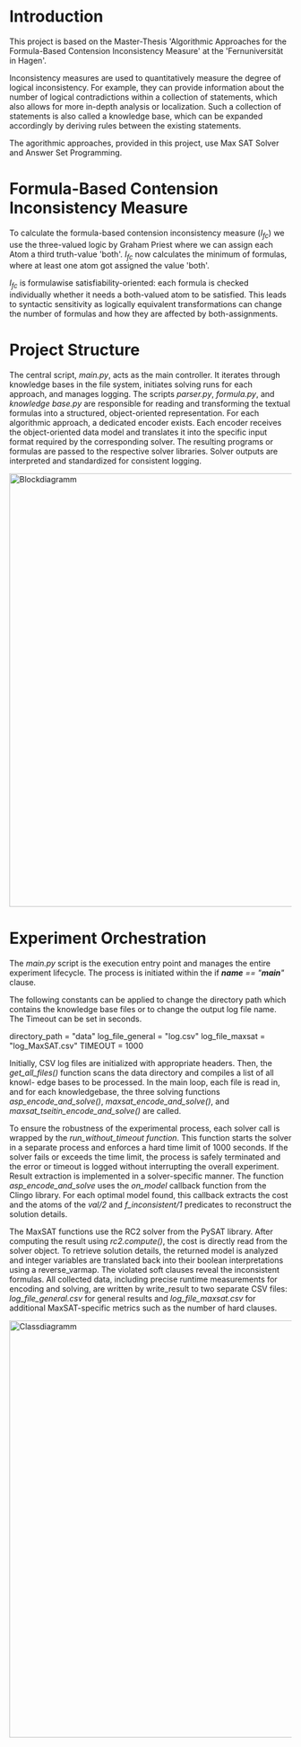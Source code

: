 # Introduction

This project is based on the Master-Thesis 'Algorithmic Approaches for the Formula-Based Contension Inconsistency Measure' at the 'Fernuniversität in Hagen'.

Inconsistency measures are used to quantitatively measure the degree of logical inconsistency. 
For example, they can provide information about the number of logical contradictions within a collection of statements, which also allows for more in-depth analysis or localization. 
Such a collection of statements is also called a knowledge base, which can be expanded accordingly by deriving rules between the existing statements.

The agorithmic approaches, provided in this project, use Max SAT Solver and Answer Set Programming.

# Formula-Based Contension Inconsistency Measure

To calculate the formula-based contension inconsistency measure ($I_{fc}$) we use the three-valued logic by Graham Priest where we can assign each Atom a third truth-value 'both'.
$I_{fc}$ now calculates the minimum of formulas, where at least one atom got assigned the value 'both'.

$I_{fc}$ is formulawise satisfiability-oriented: each formula is checked individually whether it needs a both-valued atom to be satisfied. This leads to syntactic sensitivity as logically equivalent transformations can change the number of formulas and how they are affected by both-assignments.

# Project Structure

The central script, *main.py*, acts as the main controller. It iterates through knowledge bases in the file system, initiates solving runs for each approach, and manages logging. The scripts *parser.py*, *formula.py*, and *knowledge base.py* are responsible for reading and transforming the textual formulas into a structured, object-oriented representation. For each algorithmic approach, a dedicated encoder exists. Each encoder receives the object-oriented data model and translates it into the specific input format required by the corresponding solver. The resulting programs or formulas are passed to the respective solver libraries. Solver outputs are interpreted and standardized for consistent logging.

<img width="522" height="772" alt="Blockdiagramm" src="https://github.com/user-attachments/assets/a056342a-a59f-49d5-91bd-3d05951d9a6a" />

# Experiment Orchestration


The *main.py* script is the execution entry point and manages the entire experiment lifecycle. The process is initiated within the if *__name__ == "__main__"* clause.

The following constants can be applied to change the directory path which contains the knowledge base files or to change the output log file name. The Timeout can be set in seconds.

directory_path = "data"
log_file_general = "log.csv"
log_file_maxsat = "log_MaxSAT.csv"
TIMEOUT = 1000

Initially, CSV log files are initialized with appropriate headers. Then, the *get_all_files()* function scans the data directory and compiles a list of all knowl-
edge bases to be processed. In the main loop, each file is read in, and for each knowledgebase, the three solving functions *asp_encode_and_solve()*, *maxsat_encode_and_solve()*, and *maxsat_tseitin_encode_and_solve()* are called.

To ensure the robustness of the experimental process, each solver call is wrapped by the *run_without_timeout function*. This function starts the solver in a separate process and enforces a hard time limit of 1000 seconds. 
If the solver fails or exceeds the time limit, the process is safely terminated and the error or timeout is logged without interrupting the overall experiment.
Result extraction is implemented in a solver-specific manner. 
The function *asp_encode_and_solve* uses the *on_model* callback function from the Clingo library. 
For each optimal model found, this callback extracts the cost and the atoms of the *val/2* and *f_inconsistent/1* predicates to reconstruct the solution details.

The MaxSAT functions use the RC2 solver from the PySAT library. 
After computing the result using *rc2.compute()*, the cost is directly read from the solver object. 
To retrieve solution details, the returned model is analyzed and integer variables are translated back into their boolean interpretations using a reverse_varmap. 
The violated soft clauses reveal the inconsistent formulas.
All collected data, including precise runtime measurements for encoding and solving, are written by write_result to two separate CSV files: *log_file_general.csv* for general results and *log_file_maxsat.csv* for additional MaxSAT-specific metrics such as the number of hard clauses.

<img width="720" height="743" alt="Classdiagramm" src="https://github.com/user-attachments/assets/be730ae6-a4fa-4444-9dfb-5b703933d818" />
